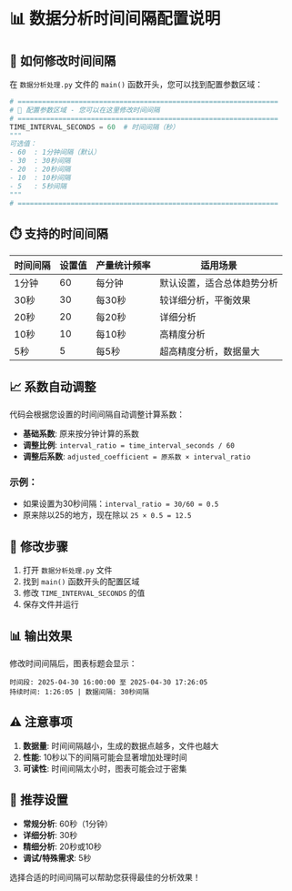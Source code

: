 # 📊 数据分析时间间隔配置说明

## 🔧 如何修改时间间隔

在 `数据分析处理.py` 文件的 `main()` 函数开头，您可以找到配置参数区域：

```python
# ================================================================
# 🔧 配置参数区域 - 您可以在这里修改时间间隔
# ================================================================
TIME_INTERVAL_SECONDS = 60  # 时间间隔（秒）
"""
可选值：
- 60  : 1分钟间隔（默认）
- 30  : 30秒间隔
- 20  : 20秒间隔  
- 10  : 10秒间隔
- 5   : 5秒间隔
"""
# ================================================================
```

## ⏱️ 支持的时间间隔

| 时间间隔 | 设置值 | 产量统计频率 | 适用场景 |
|----------|--------|--------------|----------|
| 1分钟    | 60     | 每分钟       | 默认设置，适合总体趋势分析 |
| 30秒     | 30     | 每30秒       | 较详细分析，平衡效果 |
| 20秒     | 20     | 每20秒       | 详细分析 |
| 10秒     | 10     | 每10秒       | 高精度分析 |
| 5秒      | 5      | 每5秒        | 超高精度分析，数据量大 |

## 📈 系数自动调整

代码会根据您设置的时间间隔自动调整计算系数：

- **基础系数**: 原来按分钟计算的系数
- **调整比例**: `interval_ratio = time_interval_seconds / 60`
- **调整后系数**: `adjusted_coefficient = 原系数 × interval_ratio`

### 示例：
- 如果设置为30秒间隔：`interval_ratio = 30/60 = 0.5`
- 原来除以25的地方，现在除以 `25 × 0.5 = 12.5`

## 🔄 修改步骤

1. 打开 `数据分析处理.py` 文件
2. 找到 `main()` 函数开头的配置区域
3. 修改 `TIME_INTERVAL_SECONDS` 的值
4. 保存文件并运行

## 📊 输出效果

修改时间间隔后，图表标题会显示：
```
时间段: 2025-04-30 16:00:00 至 2025-04-30 17:26:05
持续时间: 1:26:05 | 数据间隔: 30秒间隔
```

## ⚠️ 注意事项

1. **数据量**: 时间间隔越小，生成的数据点越多，文件也越大
2. **性能**: 10秒以下的间隔可能会显著增加处理时间
3. **可读性**: 时间间隔太小时，图表可能会过于密集

## 🎯 推荐设置

- **常规分析**: 60秒（1分钟）
- **详细分析**: 30秒
- **精细分析**: 20秒或10秒
- **调试/特殊需求**: 5秒

选择合适的时间间隔可以帮助您获得最佳的分析效果！ 